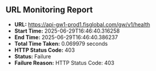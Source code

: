 ## URL Monitoring Report

- **URL:** https://api-gw1-prod1.fisglobal.com/gw/v1/health
- **Start Time:** 2025-06-29T16:46:40.316258
- **End Time:** 2025-06-29T16:46:40.386237
- **Total Time Taken:** 0.069979 seconds
- **HTTP Status Code:** 403
- **Status:** Failure
- **Failure Reason:** HTTP Status Code: 403
